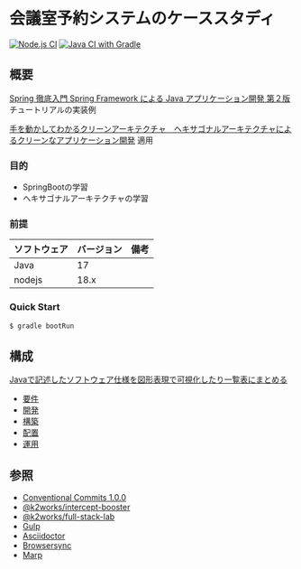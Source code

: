 # 会議室予約システムのケーススタディ

[![Node.js CI](https://github.com/k2works/case-study-mrs-ha/actions/workflows/node.js.yml/badge.svg)](https://github.com/k2works/case-study-mrs-ha/actions/workflows/node.js.yml)
[![Java CI with Gradle](https://github.com/k2works/case-study-mrs-ha/actions/workflows/gradle.yml/badge.svg)](https://github.com/k2works/case-study-mrs-ha/actions/workflows/gradle.yml)

## 概要

[Spring 徹底入門 Spring Framework による Java アプリケーション開発 第２版](https://www.amazon.co.jp/dp/B0CZ8GVCXZ/ref=sspa_dk_hqp_detail_aax_0?psc=1&sp_csd=d2lkZ2V0TmFtZT1zcF9ocXBfc2hhcmVk)
チュートリアルの実装例

[手を動かしてわかるクリーンアーキテクチャ　ヘキサゴナルアーキテクチャによるクリーンなアプリケーション開発](https://www.amazon.co.jp/dp/429501978X?ref=ppx_yo2ov_dt_b_fed_asin_title)
適用

### 目的

- SpringBootの学習
- ヘキサゴナルアーキテクチャの学習

### 前提

| ソフトウェア | バージョン | 備考 |
|:-------|:------|:---|
| Java   | 17    |    |
| nodejs | 18.x  |    |

### Quick Start

```bash
$ gradle bootRun
```

## 構成

[Javaで記述したソフトウェア仕様を図形表現で可視化したり一覧表にまとめる](https://case-study-mrs-ha.vercel.app/docs/release/v0.1/jig/index.html)

- [要件](./docs/req.adoc)
- [開発](./docs/dev.adoc)
- [構築](./docs/build.adoc)
- [配置](./docs/ship.adoc)
- [運用](./docs/run.adoc)

## 参照

- [Conventional Commits 1.0.0](https://www.conventionalcommits.org/ja/v1.0.0/)
- [@k2works/intercept-booster](https://www.npmjs.com/package/@k2works/intercept-booster)
- [@k2works/full-stack-lab](https://www.npmjs.com/package/@k2works/full-stack-lab)
- [Gulp](https://gulpjs.com/docs/en/getting-started/quick-start)
- [Asciidoctor](https://asciidoctor.org/)
- [Browsersync](https://browsersync.io/)
- [Marp](https://marp.app/)
